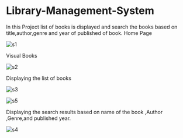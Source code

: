 # Library-Management-System
In this Project list of books is displayed and search the books based on title,author,genre and year of published of book.
Home Page

![s1](https://user-images.githubusercontent.com/80873781/201764234-10169f7b-f94b-4f34-a5c3-2b17c2b527a9.JPG)

Visual Books

![s2](https://user-images.githubusercontent.com/80873781/201764245-09c1bb3c-96e0-47a9-8360-be3f4a13ad19.JPG)

Displaying the list of books

![s3](https://user-images.githubusercontent.com/80873781/201764255-bfdeae10-48ba-4a44-83fd-55f2503cc6a7.JPG)

![s5](https://user-images.githubusercontent.com/80873781/201764259-34658ceb-4e69-40a7-a350-d48f28c1cde5.JPG)

Displaying the search results based on name of the book ,Author ,Genre,and published year.

![s4](https://user-images.githubusercontent.com/80873781/201764859-290fd739-4fc4-4a8b-9075-0ead2c00def5.JPG)


